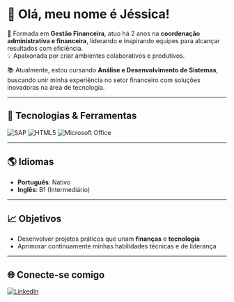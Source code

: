  # 👋 Olá, meu nome é Jéssica!

💼 Formada em **Gestão Financeira**, atuo há 2 anos na **coordenação administrativa e financeira**, liderando e inspirando equipes para alcançar resultados com eficiência.  
💡 Apaixonada por criar ambientes colaborativos e produtivos.  

📚 Atualmente, estou cursando **Análise e Desenvolvimento de Sistemas**, buscando unir minha experiência no setor financeiro com soluções inovadoras na área de tecnologia.  

---

## 🚀 Tecnologias & Ferramentas

![SAP](https://img.shields.io/badge/SAP-000000?style=for-the-badge&logo=sap&logoColor=white)
![HTML5](https://img.shields.io/badge/HTML5-E34F26?style=for-the-badge&logo=html5&logoColor=white)
![Microsoft Office](https://img.shields.io/badge/Office-D83B01?style=for-the-badge&logo=microsoft-office&logoColor=white)

---

## 🌎 Idiomas
- **Português**: Nativo  
- **Inglês**: B1 (Intermediário)

---

## 📈 Objetivos
- Desenvolver projetos práticos que unam **finanças** e **tecnologia**  
- Aprimorar continuamente minhas habilidades técnicas e de liderança  

---

## 🌐 Conecte-se comigo
[![LinkedIn](https://img.shields.io/badge/LinkedIn-000?style=for-the-badge&logo=linkedin&logoColor=0A66C2)](https://www.linkedin.com/in/jessicanevessilva)

